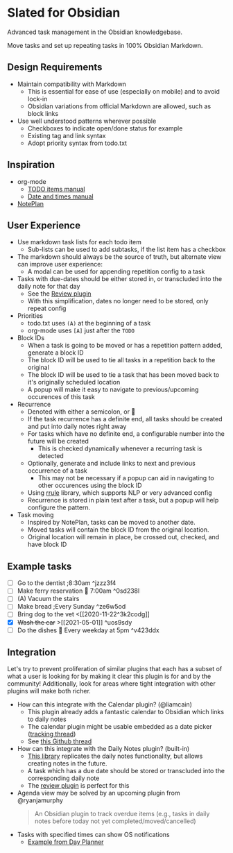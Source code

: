 # Slated for Obsidian

Advanced task management in the Obsidian knowledgebase.

Move tasks and set up repeating tasks in 100% Obsidian Markdown.

## Design Requirements

- Maintain compatibility with Markdown
  - This is essential for ease of use (especially on mobile) and to avoid lock-in
  - Obsidian variations from official Markdown are allowed, such as block links
- Use well understood patterns wherever possible
  - Checkboxes to indicate open/done status for example
  - Existing tag and link syntax
  - Adopt priority syntax from todo.txt

## Inspiration

- org-mode
  - [TODO items manual](https://orgmode.org/manual/TODO-Items.html)
  - [Date and times manual](https://orgmode.org/manual/Dates-and-Times.html)
- [NotePlan](https://noteplan.co/)

## User Experience

- Use markdown task lists for each todo item
  - Sub-lists can be used to add subtasks, if the list item has a checkbox
- The markdown should always be the source of truth, but alternate view can improve user experience:
  - A modal can be used for appending repetition config to a task
- Tasks with due-dates should be either stored in, or transcluded into the daily note for that day
  - See the [Review plugin](https://github.com/ryanjamurphy/review-obsidian)
  - With this simplification, dates no longer need to be stored, only repeat config
- Priorities
  - todo.txt uses `(A)` at the beginning of a task
  - org-mode uses `[A]` just after the `TODO`
- Block IDs
  - When a task is going to be moved or has a repetition pattern added, generate a block ID
  - The block ID will be used to tie all tasks in a repetition back to the original
  - The block ID will be used to tie a task that has been moved back to it's originally scheduled location
  - A popup will make it easy to navigate to previous/upcoming occurences of this task
- Recurrence
  - Denoted with either a semicolon, or 📅
  - If the task recurrence has a definite end, all tasks should be created and put into daily notes right away
  - For tasks which have no definite end, a configurable number into the future will be created
    - This is checked dynamically whenever a recurring task is detected
  - Optionally, generate and include links to next and previous occurrence of a task
    - This may not be necessary if a popup can aid in navigating to other occurences using the block ID
  - Using [rrule](https://www.npmjs.com/package/rrule) library, which supports NLP or very advanced config
  - Recurrence is stored in plain text after a task, but a popup will help configure the pattern.
- Task moving
  - Inspired by NotePlan, tasks can be moved to another date.
  - Moved tasks will contain the block ID from the original location.
  - Original location will remain in place, be crossed out, checked, and have block ID
  
## Example tasks

- [ ] Go to the dentist ;8:30am ^jzzz3f4
- [ ] Make ferry reservation 📅 7:00am ^0sd238l
- [ ] (A) Vacuum the stairs
- [ ] Make bread ;Every Sunday ^ze6w5od
- [ ] Bring dog to the vet <[[2020-11-22^3k2codg]]
- [x] ~~Wash the car~~ >[[2021-05-01]] ^uos9sdy
- [ ] Do the dishes 📅 Every weekday at 5pm ^v423ddx

## Integration

Let's try to prevent proliferation of similar plugins that each has a subset of what a user is looking for by making it clear this plugin is for and by the community! Additionally, look for areas where tight integration with other plugins will make both richer.

- How can this integrate with the Calendar plugin? (@liamcain)
  - This plugin already adds a fantastic calendar to Obsidian which links to daily notes
  - The calendar plugin might be usable embedded as a date picker ([tracking thread](https://github.com/liamcain/obsidian-calendar-plugin/issues/59))
  - See [this Github thread](https://github.com/ryanjamurphy/review-obsidian/issues/8)
- How can this integrate with the Daily Notes plugin? (built-in)
  - [This library](https://www.npmjs.com/package/obsidian-daily-notes-interface) replicates the daily notes functionality, but allows creating notes in the future.
  - A task which has a due date should be stored or transcluded into the corresponding daily note
  - The [review plugin](https://github.com/ryanjamurphy/review-obsidian) is perfect for this
- Agenda view may be solved by an upcoming plugin from @ryanjamurphy
  > An Obsidian plugin to track overdue items (e.g., tasks in daily notes before today not yet completed/moved/cancelled)
- Tasks with specified times can show OS notifications
  - [Example from Day Planner](https://github.com/lynchjames/obsidian-day-planner/blob/main/src/main.ts#L120)
